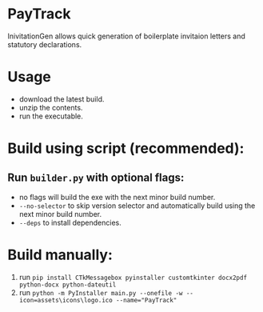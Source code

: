 # PayTrack
InivitationGen allows quick generation of boilerplate invitaion letters and statutory declarations.

# Usage
- download the latest build.
- unzip the contents.
- run the executable.

# Build using script (recommended):
## Run `builder.py` with optional flags:
- no flags will build the exe with the next minor build number.
- `--no-selector` to skip version selector and automatically build using the next minor build number.
- `--deps` to install dependencies.

# Build manually:
1. run ```pip install CTkMessagebox pyinstaller customtkinter docx2pdf python-docx python-dateutil``` 
2. run ```python -m PyInstaller main.py --onefile -w --icon=assets\icons\logo.ico --name="PayTrack"```

